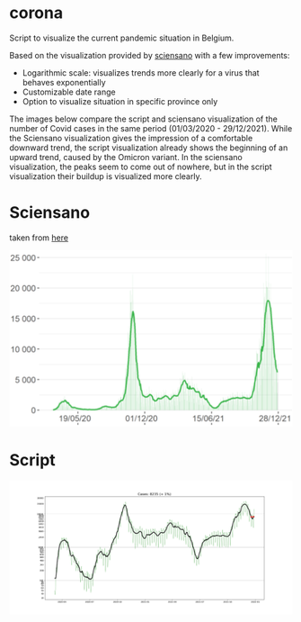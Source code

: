 # corona

Script to visualize the current pandemic situation in Belgium.

Based on the visualization provided by [sciensano](https://covid-19.sciensano.be/sites/default/files/Covid19/Meest%20recente%20update.pdf) with a few improvements:
* Logarithmic scale: visualizes trends more clearly for a virus that behaves exponentially
* Customizable date range
* Option to visualize situation in specific province only

The images below compare the script and sciensano visualization of the number of Covid cases in the same period (01/03/2020 - 29/12/2021). While the Sciensano visualization gives the impression of a comfortable downward trend, the script visualization already shows the beginning of an upward trend, caused by the Omicron variant. In the sciensano visualization, the peaks seem to come out of nowhere, but in the script visualization their buildup is visualized more clearly.

# Sciensano 

taken from [here](http://covid-19.sciensano.be/sites/default/files/Covid19/COVID-19_Daily%20report_20211229%20-%20NL.pdf)

![Alt text](examples/sciensano.png?raw=true)

# Script 

![Alt text](examples/out.png?raw=true)
